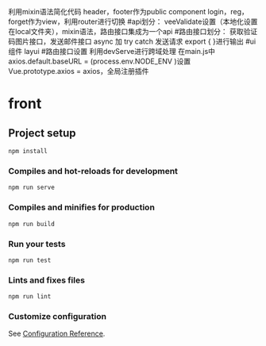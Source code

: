 利用mixin语法简化代码
header，footer作为public component
login，reg，forget作为view，利用router进行切换
#api划分：
veeValidate设置（本地化设置在local文件夹），mixin语法，路由接口集成为一个api
#路由接口划分：
获取验证码图片接口，发送邮件接口
async 加 try catch 发送请求
export {  }进行输出
#ui组件
layui
#路由接口设置
利用devServe进行跨域处理
在main.js中axios.default.baseURL = (process.env.NODE_ENV )设置
Vue.prototype.axios = axios，全局注册插件


# front
## Project setup
```
npm install
```

### Compiles and hot-reloads for development
```
npm run serve
```

### Compiles and minifies for production
```
npm run build
```

### Run your tests
```
npm run test
```

### Lints and fixes files
```
npm run lint
```

### Customize configuration
See [Configuration Reference](https://cli.vuejs.org/config/).
